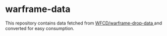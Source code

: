 # warframe-data

This repository contains data fetched from [WFCD/warframe-drop-data
](https://github.com/WFCD/warframe-drop-data) and converted for easy consumption.
